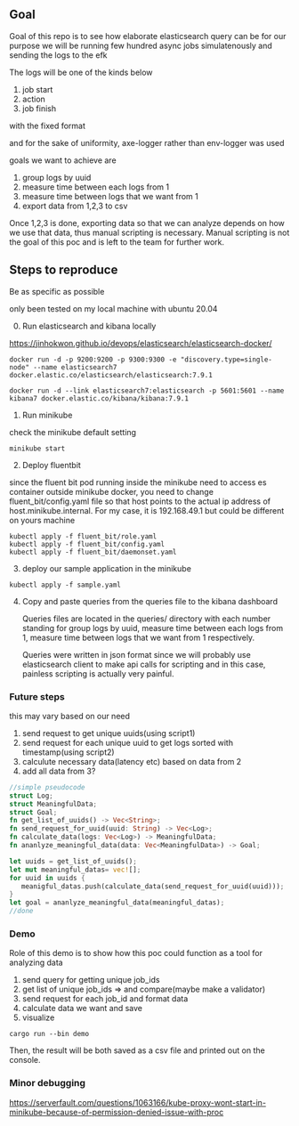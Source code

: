 ## Goal

Goal of this repo is to see how elaborate elasticsearch query can be for our purpose
we will be running few hundred async jobs simulatenously and sending the logs to the efk

The logs will be one of the kinds below

1. job start
2. action
3. job finish

with the fixed format

and for the sake of uniformity, axe-logger rather than env-logger was used

goals we want to achieve are

1. group logs by uuid
2. measure time between each logs from 1
3. measure time between logs that we want from 1
4. export data from 1,2,3 to csv

Once 1,2,3 is done, exporting data so that we can analyze depends on how we use that data, thus manual scripting is necessary. Manual scripting is not the goal of this poc and is left to the team for further work.

## Steps to reproduce

Be as specific as possible

only been tested on my local machine with ubuntu 20.04

0. Run elasticsearch and kibana locally

https://jinhokwon.github.io/devops/elasticsearch/elasticsearch-docker/

```
docker run -d -p 9200:9200 -p 9300:9300 -e "discovery.type=single-node" --name elasticsearch7 docker.elastic.co/elasticsearch/elasticsearch:7.9.1

docker run -d --link elasticsearch7:elasticsearch -p 5601:5601 --name kibana7 docker.elastic.co/kibana/kibana:7.9.1
```

1. Run minikube

check the minikube default setting

```
minikube start
```

2. Deploy fluentbit

since the fluent bit pod running inside the minikube need to access es container outside minikube docker,
you need to change fluent_bit/config.yaml file so that host points to the actual ip address of host.minikube.internal.
For my case, it is 192.168.49.1 but could be different on yours machine

```
kubectl apply -f fluent_bit/role.yaml
kubectl apply -f fluent_bit/config.yaml
kubectl apply -f fluent_bit/daemonset.yaml
```

3. deploy our sample application in the minikube

```
kubectl apply -f sample.yaml
```

4. Copy and paste queries from the queries file to the kibana dashboard

   Queries files are located in the queries/ directory with each number standing for
   group logs by uuid, measure time between each logs from 1, measure time between logs that we want from 1 respectively.

   Queries were written in json format since we will probably use elasticsearch client to make api calls for scripting and in this case, painless scripting is actually very painful.

### Future steps

this may vary based on our need

1. send request to get unique uuids(using script1)
2. send request for each unique uuid to get logs sorted with timestamp(using script2)
3. calculute necessary data(latency etc) based on data from 2
4. add all data from 3?

```rust
//simple pseudocode
struct Log;
struct MeaningfulData;
struct Goal;
fn get_list_of_uuids() -> Vec<String>;
fn send_request_for_uuid(uuid: String) -> Vec<Log>;
fn calculate_data(logs: Vec<Log>) -> MeaningfulData;
fn ananlyze_meaningful_data(data: Vec<MeaningfulData>) -> Goal;

let uuids = get_list_of_uuids();
let mut meaningful_datas= vec![];
for uuid in uuids {
   meanigful_datas.push(calculate_data(send_request_for_uuid(uuid)));
}
let goal = ananlyze_meaningful_data(meaningful_datas);
//done
```

### Demo

Role of this demo is to show how this poc could function as a tool for analyzing data
1. send query for getting unique job_ids
2. get list of unique job_ids => and compare(maybe make a validator)
3. send request for each job_id and format data 
4. calculate data we want and save
5. visualize

```
cargo run --bin demo

```
Then, the result will be both saved as a csv file and printed out on the console.


### Minor debugging

https://serverfault.com/questions/1063166/kube-proxy-wont-start-in-minikube-because-of-permission-denied-issue-with-proc
